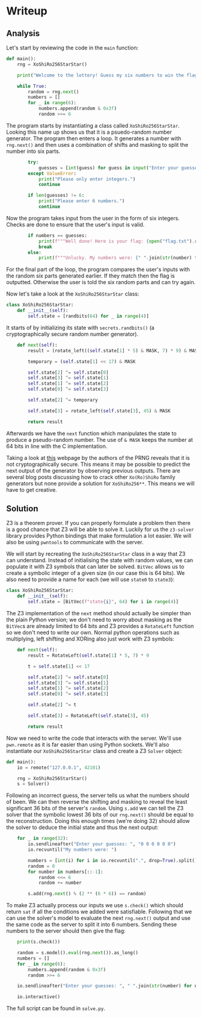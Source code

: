 # Writeup

## Analysis

Let's start by reviewing the code in the `main` function:

```python
def main():
    rng = XoShiRo256StarStar()

    print("Welcome to the lottery! Guess my six numbers to win the flag.")

    while True:
        random = rng.next()
        numbers = []
        for _ in range(6):
            numbers.append(random & 0x3f)
            random >>= 6
```

The program starts by instantiating a class called `XoShiRo256StarStar`. Looking this name up shows us that it is a psuedo-random number generator. The program then enters a loop. It generates a number with `rng.next()` and then uses a combination of shifts and masking to split the number into six parts.

```python
        try:
            guesses = [int(guess) for guess in input("Enter your guesses: ").split()]
        except ValueError:
            print("Please only enter integers.")
            continue

        if len(guesses) != 6:
            print("Please enter 6 numbers.")
            continue
```

Now the program takes input from the user in the form of six integers. Checks are done to ensure that the user's input is valid.

```python
        if numbers == guesses:
            print(f"""Well done! Here is your flag: {open("flag.txt").read().strip()}.""")
            break
        else:
            print(f"""Unlucky. My numbers were: {" ".join(str(number) for number in numbers)}.""")
```

For the final part of the loop, the program compares the user's inputs with the random six parts generated earlier. If they match then the flag is outputted. Otherwise the user is told the six random parts and can try again.

Now let's take a look at the `XoShiRo256StarStar` class:

```python
class XoShiRo256StarStar:
    def __init__(self):
        self.state = [randbits(64) for _ in range(4)]
```

It starts of by initializing its state with `secrets.randbits()` (a cryptographically secure random number generator).

```python
    def next(self):
        result = (rotate_left((self.state[1] * 5) & MASK, 7) * 9) & MASK

        temporary = (self.state[1] << 17) & MASK

        self.state[2] ^= self.state[0]
        self.state[3] ^= self.state[1]
        self.state[1] ^= self.state[2]
        self.state[0] ^= self.state[3]

        self.state[2] ^= temporary

        self.state[3] = rotate_left(self.state[3], 45) & MASK

        return result
```

Afterwards we have the `next` function which manipulates the state to produce a pseudo-random number. The use of `& MASK` keeps the number at 64 bits in line with the C implementation.

Taking a look at [this](https://prng.di.unimi.it/) webpage by the authors of the PRNG reveals that it is not cryptographically secure. This means it may be possible to predict the next output of the generator by observing previous outputs. There are several blog posts discussing how to crack other `Xo(Ro)ShiRo` family generators but none provide a solution for `XoShiRo256**`. This means we will have to get creative.

## Solution

Z3 is a theorem prover. If you can properly formulate a problem then there is a good chance that Z3 will be able to solve it. Luckily for us the `z3-solver` library provides Python bindings that make formulation a lot easier. We will also be using `pwntools` to communicate with the server.

We will start by recreating the `XoShiRo256StarStar` class in a way that Z3 can understand. Instead of initialising the state with random values, we can populate it with Z3 symbols that can later be solved. `BitVec` allows us to create a symbolic integer of a given size (in our case this is 64 bits). We also need to provide a name for each (we will use `state0` to `state3`):

```python
class XoShiRo256StarStar:
    def __init__(self):
        self.state = [BitVec(f"state{i}", 64) for i in range(4)]
```

The Z3 implementation of the `next` method should actually be simpler than the plain Python version; we don't need to worry about masking as the `BitVec`s are already limited to 64 bits and Z3 provides a `RotateLeft` function so we don't need to write our own. Normal python operations such as multiplying, left shifting and XORing also just work with Z3 symbols:

```python
    def next(self):
        result = RotateLeft(self.state[1] * 5, 7) * 9

        t = self.state[1] << 17

        self.state[2] ^= self.state[0]
        self.state[3] ^= self.state[1]
        self.state[1] ^= self.state[2]
        self.state[0] ^= self.state[3]

        self.state[2] ^= t

        self.state[3] = RotateLeft(self.state[3], 45)

        return result
```

Now we need to write the code that interacts with the server. We'll use `pwn.remote` as it is far easier than using Python sockets. We'll also instantiate our `XoShiRo256StarStar` class and create a Z3 `Solver` object:

```python
def main():
    io = remote("127.0.0.1", 42101)

    rng = XoShiRo256StarStar()
    s = Solver()
```

Following an incorrect guess, the server tells us what the numbers should of been. We can then reverse the shifting and masking to reveal the least significant 36 bits of the server's `random`. Using `s.add` we can tell the Z3 solver that the symbolic lowest 36 bits of our `rng.next()` should be equal to the reconstruction. Doing this enough times (we're doing 32) should allow the solver to deduce the initial state and thus the next output:

```python
    for _ in range(32):
        io.sendlineafter("Enter your guesses: ", "0 0 0 0 0 0")
        io.recvuntil("My numbers were: ")

        numbers = [int(i) for i in io.recvuntil(".", drop=True).split()]
        random = 0
        for number in numbers[::-1]:
            random <<= 6
            random += number

        s.add(rng.next() % (2 ** (6 * 6)) == random)
```

To make Z3 actually process our inputs we use `s.check()` which should return `sat` if all the conditions we added were satisfiable. Following that we can use the solver's model to evaluate the next `rng.next()` output and use the same code as the server to split it into 6 numbers. Sending these numbers to the server should then give the flag:

```python
    print(s.check())

    random = s.model().eval(rng.next()).as_long()
    numbers = []
    for _ in range(6):
        numbers.append(random & 0x3f)
        random >>= 6

    io.sendlineafter("Enter your guesses: ", " ".join(str(number) for number in numbers))

    io.interactive()
```

The full script can be found in `solve.py`.
